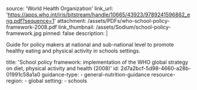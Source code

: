 source: 'World Health Organization'
link_url: 'https://apps.who.int/iris/bitstream/handle/10665/43923/9789241596862_eng.pdf?sequence=1'
attachment: /assets/PDFs/who-school-policy-framework-2008.pdf
link_thumbnail: /assets/Sodium/school-policy-framework.jpg
pinned: false
description: |
  <p>Guide for policy makers at national and sub-national level to promote healthy eating and physical activity in schools settings.
  </p>
title: 'School policy framework: implementation of the WHO global strategy on diet, physical activity and health (2008)'
id: 2d7a2bcf-5d98-4660-a28b-01991c58a1a0
guidance-type:
  - general-nutrition-guidance
resource-region:
  - global
setting:
  - schools
